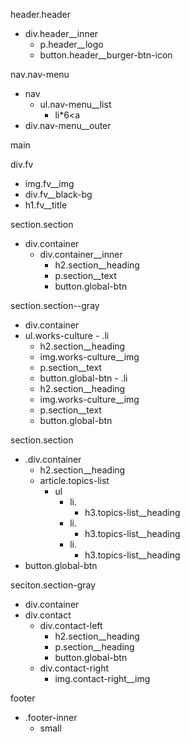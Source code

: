 header.header
  - div.header__inner
    - p.header__logo
    - button.header__burger-btn-icon

nav.nav-menu
  - nav   
    - ul.nav-menu__list
      - li*6<a
  - div.nav-menu__outer

main

div.fv
  - img.fv__img
  - div.fv__black-bg
  - h1.fv__title

section.section
  - div.container
    - div.container__inner
      - h2.section__heading
      - p.section__text
      - button.global-btn

section.section--gray
  - div.container
   - ul.works-culture
    - .li
      - h2.section__heading
      - img.works-culture__img
      - p.section__text
      - button.global-btn
    - .li
      - h2.section__heading
      - img.works-culture__img
      - p.section__text
      - button.global-btn

section.section
  - .div.container
    - h2.section__heading
    - article.topics-list
      - ul
        - li.
          - h3.topics-list__heading
        - li.
          - h3.topics-list__heading
        - li.
          - h3.topics-list__heading
  - button.global-btn

seciton.section-gray
  - div.container
  - div.contact
    - div.contact-left
      - h2.section__heading
      - p.section__heading
      - button.global-btn
    - div.contact-right
      - img.contact-right__img

footer
  - .footer-inner
    - small







  
